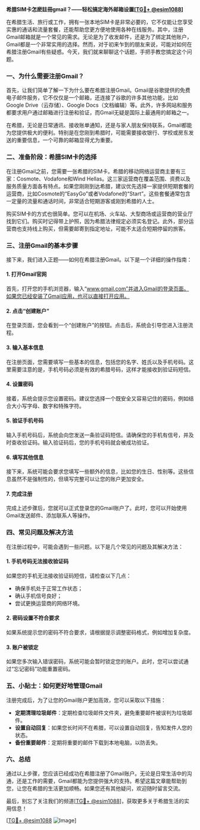 **希腊SIM卡怎麽註冊gmail？——轻松搞定海外邮箱设置[[TG💪+ @esim1088](https://t.me/s/esim1088)]**

在希腊生活、旅行或工作，拥有一张本地SIM卡是非常必要的，它不仅能让您享受实惠的通话和流量套餐，还能帮助您更方便地使用各种在线服务。其中，注册Gmail邮箱就是一个常见的需求。无论是为了收发邮件，还是为了绑定其他账户，Gmail都是一个非常实用的选择。然而，对于初来乍到的朋友来说，可能对如何在希腊注册Gmail有些疑惑。今天，我们就来聊聊这个话题，手把手教您搞定这个问题。

### 一、为什么需要注册Gmail？

首先，让我们简单了解一下为什么要在希腊注册Gmail。Gmail是谷歌提供的免费电子邮件服务，它不仅仅是一个邮箱，还连接了谷歌的许多其他功能，比如Google Drive（云存储）、Google Docs（文档编辑）等。此外，许多网站和服务都要求用户通过邮箱进行注册和验证，而Gmail无疑是国际上最通用的邮箱之一。

在希腊，无论是日常通讯、接收账单通知，还是与家人朋友保持联系，Gmail都能为您提供极大的便利。特别是在您刚到希腊时，可能需要接收银行、学校或房东发送的重要信息，一个可靠的邮箱显得尤为重要。

### 二、准备阶段：希腊SIM卡的选择

在注册Gmail之前，您需要一张希腊的SIM卡。希腊的移动网络运营商主要有三家：Cosmote、Vodafone和Wind Hellas。这三家运营商在覆盖范围、资费以及服务质量方面各有特点。如果您刚刚到达希腊，建议优先选择一家提供短期套餐的运营商，比如Cosmote的“EasyGo”或者Vodafone的“Start”。这些套餐通常包含一定量的流量和通话时间，非常适合短期游客或刚到希腊的人士。

购买SIM卡的方式也很简单。您可以在机场、火车站、大型商场或运营商的营业厅找到它们。购买时记得带上护照，因为希腊法律规定必须实名登记。此外，部分运营商也支持线上购买，但需要邮寄到指定地址，可能不太适合短期停留的旅客。

### 三、注册Gmail的基本步骤

接下来，我们进入正题——如何在希腊注册Gmail。以下是一个详细的操作指南：

#### 1. 打开Gmail官网

首先，打开您的手机浏览器，输入“www.gmail.com”并进入Gmail的登录页面。如果您已经安装了Gmail应用，也可以直接打开应用。

#### 2. 点击“创建账户”

在登录页面，您会看到一个“创建账户”的按钮。点击后，系统会引导您进入注册流程。

#### 3. 输入基本信息

在注册页面，您需要填写一些基本的信息，包括您的名字、姓氏以及手机号码。这里需要注意的是，手机号码必须是有效的希腊号码，这样才能接收到验证码短信。

#### 4. 设置密码

接着，系统会提示您设置密码。建议您选择一个既安全又容易记住的密码，例如结合大小写字母、数字和特殊字符。

#### 5. 验证手机号码

输入手机号码后，系统会向您发送一条验证码短信。请确保您的手机有信号，并及时查收验证码。输入验证码后，您的手机号码就会被成功验证。

#### 6. 填写其他信息

接下来，系统可能会要求您填写一些额外的信息，比如您的生日、性别等。这些信息虽然不是强制性的，但填写完整可以让您的账户更加安全。

#### 7. 完成注册

完成上述步骤后，您就可以正式登录您的Gmail账户了。此时，您可以开始使用Gmail发送邮件、添加联系人等操作。

### 四、常见问题及解决方法

在注册过程中，可能会遇到一些问题。以下是几个常见的问题及其解决方法：

#### 1. 手机号码无法接收验证码

如果您的手机无法接收验证码短信，请检查以下几点：
- 确保手机处于正常工作状态；
- 确认手机信号良好；
- 尝试更换运营商的网络环境。

#### 2. 密码设置不符合要求

如果系统提示您的密码不符合要求，请根据提示调整密码格式，例如增加复杂度。

#### 3. 账户被锁定

如果您多次输入错误密码，系统可能会暂时锁定您的账户。此时，您可以尝试通过“忘记密码”功能重置密码。

### 五、小贴士：如何更好地管理Gmail

注册完成后，为了让您的Gmail账户更加高效，您可以采取以下措施：

- **定期清理垃圾邮件**：定期检查垃圾邮件文件夹，避免重要邮件被误判为垃圾邮件。
- **设置自动回复**：如果您长时间不在希腊，可以设置自动回复，告知发件人您的状态。
- **备份重要邮件**：定期将重要的邮件下载到本地电脑，以防丢失。

### 六、总结

通过以上步骤，您应该已经成功在希腊注册了Gmail账户。无论是日常生活中的沟通，还是工作的需要，Gmail都能为您提供强大的支持。希望这篇文章能帮助到您，让您在希腊的生活更加顺畅。如果您还有其他疑问，欢迎随时留言交流。

最后，别忘了关注我们的频道[[TG💪+ @esim1088](https://t.me/s/esim1088)]，获取更多关于希腊生活的实用信息！

[[TG💪+ @esim1088](https://t.me/s/esim1088) ![Image](https://i.postimg.cc/4NQfJmqS/Snipaste-2025-05-13-00-14-12.png)]
